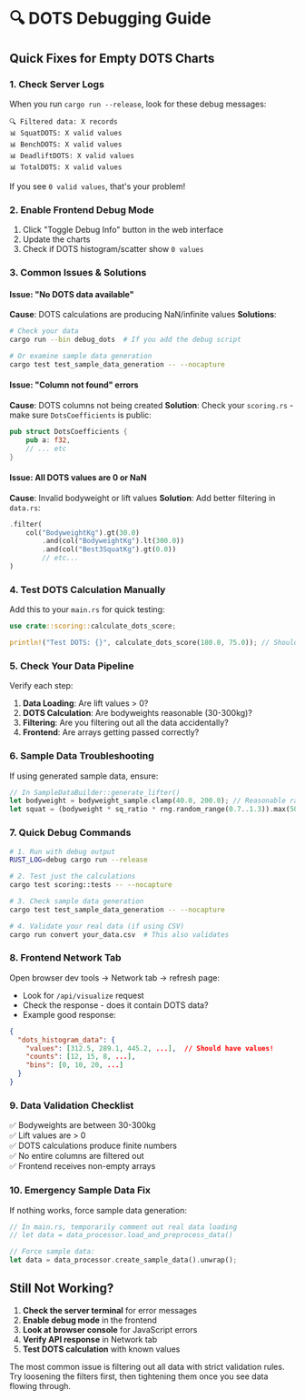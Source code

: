 # 🔍 DOTS Debugging Guide

## Quick Fixes for Empty DOTS Charts

### 1. **Check Server Logs**

When you run `cargo run --release`, look for these debug messages:

```text
🔍 Filtered data: X records
📊 SquatDOTS: X valid values
📊 BenchDOTS: X valid values
📊 DeadliftDOTS: X valid values
📊 TotalDOTS: X valid values
```

If you see `0 valid values`, that's your problem!

### 2. **Enable Frontend Debug Mode**

1. Click "Toggle Debug Info" button in the web interface
2. Update the charts
3. Check if DOTS histogram/scatter show `0 values`

### 3. **Common Issues & Solutions**

#### Issue: "No DOTS data available"

**Cause**: DOTS calculations are producing NaN/infinite values
**Solutions**:

```bash
# Check your data
cargo run --bin debug_dots  # If you add the debug script

# Or examine sample data generation
cargo test test_sample_data_generation -- --nocapture
```

#### Issue: "Column not found" errors

**Cause**: DOTS columns not being created
**Solution**: Check your `scoring.rs` - make sure `DotsCoefficients` is public:

```rust
pub struct DotsCoefficients {
    pub a: f32,
    // ... etc
}
```

#### Issue: All DOTS values are 0 or NaN

**Cause**: Invalid bodyweight or lift values
**Solution**: Add better filtering in `data.rs`:

```rust
.filter(
    col("BodyweightKg").gt(30.0)
        .and(col("BodyweightKg").lt(300.0))
        .and(col("Best3SquatKg").gt(0.0))
        // etc...
)
```

### 4. **Test DOTS Calculation Manually**

Add this to your `main.rs` for quick testing:

```rust
use crate::scoring::calculate_dots_score;

println!("Test DOTS: {}", calculate_dots_score(180.0, 75.0)); // Should be ~310
```

### 5. **Check Your Data Pipeline**

Verify each step:

1. **Data Loading**: Are lift values > 0?
2. **DOTS Calculation**: Are bodyweights reasonable (30-300kg)?
3. **Filtering**: Are you filtering out all the data accidentally?
4. **Frontend**: Are arrays getting passed correctly?

### 6. **Sample Data Troubleshooting**

If using generated sample data, ensure:

```rust
// In SampleDataBuilder::generate_lifter()
let bodyweight = bodyweight_sample.clamp(40.0, 200.0); // Reasonable range
let squat = (bodyweight * sq_ratio * rng.random_range(0.7..1.3)).max(50.0); // Not zero
```

### 7. **Quick Debug Commands**

```bash
# 1. Run with debug output
RUST_LOG=debug cargo run --release

# 2. Test just the calculations
cargo test scoring::tests -- --nocapture

# 3. Check sample data generation
cargo test test_sample_data_generation -- --nocapture

# 4. Validate your real data (if using CSV)
cargo run convert your_data.csv  # This also validates
```

### 8. **Frontend Network Tab**

Open browser dev tools → Network tab → refresh page:

- Look for `/api/visualize` request
- Check the response - does it contain DOTS data?
- Example good response:

```json
{
  "dots_histogram_data": {
    "values": [312.5, 289.1, 445.2, ...],  // Should have values!
    "counts": [12, 15, 8, ...],
    "bins": [0, 10, 20, ...]
  }
}
```

### 9. **Data Validation Checklist**

✅ Bodyweights are between 30-300kg  
✅ Lift values are > 0  
✅ DOTS calculations produce finite numbers  
✅ No entire columns are filtered out  
✅ Frontend receives non-empty arrays  

### 10. **Emergency Sample Data Fix**

If nothing works, force sample data generation:

```rust
// In main.rs, temporarily comment out real data loading
// let data = data_processor.load_and_preprocess_data()

// Force sample data:
let data = data_processor.create_sample_data().unwrap();
```

## Still Not Working?

1. **Check the server terminal** for error messages
2. **Enable debug mode** in the frontend
3. **Look at browser console** for JavaScript errors
4. **Verify API response** in Network tab
5. **Test DOTS calculation** with known values

The most common issue is filtering out all data with strict validation rules. Try loosening the filters first, then tightening them once you see data flowing through.
